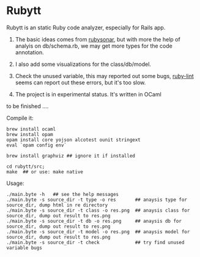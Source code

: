 # Rubytt

Rubytt is an static Ruby code analyzer, especially for Rails app. 

1. The basic ideas comes from [rubysonar](https://github.com/yinwang0/rubysonar), but with more the help of analyis on db/schema.rb, 
we may get more types for the code annotation. 

2. I also add some visualizations for the class/db/model.

3. Check the unused variable, this may reported out some bugs, [ruby-lint](https://github.com/YorickPeterse/ruby-lint) seems can report out these errors, but it's too slow.

4. The project is in experimental status. It's written in OCaml

to be finished ....

Compile it:

```shell
brew install ocaml 
brew install opam
opam install core yojson alcotest ounit stringext
eval `opam config env`

brew install graphviz ## ignore it if installed

cd rubytt/src;
make  ## or use: make native 
```

Usage:

```shell
./main.byte -h   ## see the help messages
./main.byte -s source_dir -t type -o res       ## anaysis type for source_dir, dump html in re directory
./main.byte -s source_dir -t class -o res.png  ## anaysis class for source_dir, dump out result to res.png
./main.byte -s source_dir -t db -o res.png     ## anaysis db for source_dir, dump out result to res.png
./main.byte -s source_dir -t model -o res.png  ## anaysis model for source_dir, dump out result to res.png
./main.byte -s source_dir -t check             ## try find unused variable bugs
```
